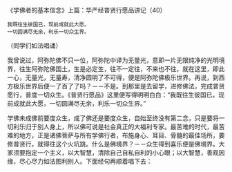 《学佛者的基本信念》上篇：华严经普贤行愿品讲记（40）

```
我既往生彼国已，现前成就此大愿。
一切圆满尽无余，利乐一切众生界。
```

（同学们如法唱诵）

我曾说过，阿弥陀佛不只一位，阿弥陀中译为无量光，意即一片无限纯净的光明境界，往生阿弥陀佛国土，生是必定生，往不一定往，不来也不往，就在这里，即此一心，无量光，无量寿，清净圆明了不可得，便是阿弥陀佛极乐世界。再说，到西方极乐世界后便一了百了了吗？－－不是。到那里是去留学，进修佛法，完成普贤愿行，普度一切众生。《普贤行愿品》这里便写得明明白白：“我既往生彼国已，现前成就此大愿，一切圆满尽无余，利乐一切众生界。”

学佛未成佛前要度众生，成了佛还是要度众生，自始至终没有第二念，只是要将一切利乐归于别人身上，所以佛可说是社会真正的大福利专家。最苦难的时代，最苦难的地方，正是诸佛菩萨与所有学佛行者，布施身心、耳目、骨髓的最佳场所，要修普贤行，就得往这个火坑跳。什么是佛境界？－－众生得到喜乐便是佛境界。大家须要抱定一个主义，以大智慧，清除自己自私自利的小心眼；以大智慧，善观因缘，尽心尽力如法图利别人。下面经句再顺着唱下去：


